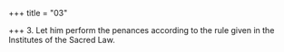 +++
title = "03"

+++
3. Let him perform the penances according to the rule given in the Institutes of the Sacred Law.
